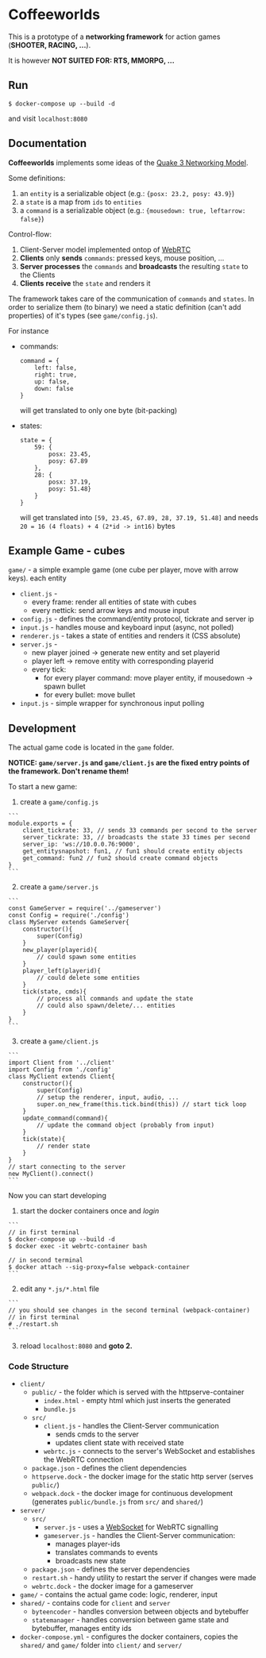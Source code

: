 # Coffeeworlds

This is a prototype of a **networking framework** for action games (**SHOOTER, RACING, ...**).

It is however **NOT SUITED FOR: RTS, MMORPG, ...**

## Run
```
$ docker-compose up --build -d
```
and visit `localhost:8080`

## Documentation
**Coffeeworlds** implements some ideas of the [Quake 3 Networking Model](http://fabiensanglard.net/quake3/network.php).

Some definitions:
  1. an `entity` is a serializable object (e.g.: `{posx: 23.2, posy: 43.9}`)
  2. a `state` is a map from `ids` to `entities`
  3. a `command` is a serializable object (e.g.: `{mousedown: true, leftarrow: false}`)

Control-flow:
  1. Client-Server model implemented ontop of [WebRTC](https://en.wikipedia.org/wiki/WebRTC)
  2. **Clients** only **sends** `commands`: pressed keys, mouse position, ...
  3. **Server** **processes** the `commands` and **broadcasts** the resulting `state` to the Clients
  4. **Clients** **receive** the `state` and renders it

The framework takes care of the communication of `commands` and `states`.
In order to serialize them (to binary) we need a static definition (can't add properties) of it's types (see `game/config.js`).

For instance 
  * commands: 

    ```
    command = {
        left: false,
        right: true,
        up: false,
        down: false
    }
    ```
    
    will get translated to only one byte (bit-packing)
  * states: 

    ```
    state = {
        59: {
            posx: 23.45, 
            posy: 67.89
        },
        28: {
            posx: 37.19,
            posy: 51.48}
        }
    }
    ```
    
    will get translated into `[59, 23.45, 67.89, 28, 37.19, 51.48]` and needs `20 = 16 (4 floats) + 4 (2*id -> int16)` bytes

## Example Game - cubes
`game/` - a simple example game (one cube per player, move with arrow keys). each entity 
  * `client.js` -
    * every frame: render all entities of state with cubes
    * every nettick: send arrow keys and mouse input
  * `config.js` - defines the command/entity protocol, tickrate and server ip
  * `input.js` - handles mouse and keyboard input (async, not polled)
  * `renderer.js` - takes a state of entities and renders it (CSS absolute)
  * `server.js` - 
    * new player joined -> generate new entity and set playerid
    * player left -> remove entity with corresponding playerid
    * every tick: 
      * for every player command: move player entity, if mousedown -> spawn bullet
      * for every bullet: move bullet
  * `input.js` - simple wrapper for synchronous input polling

## Development
The actual game code is located in the `game` folder.


**NOTICE: `game/server.js` and `game/client.js` are the fixed entry points of the framework. Don't rename them!**

To start a new game: 
  1. create a `game/config.js`

    ```
    module.exports = {
        client_tickrate: 33, // sends 33 commands per second to the server
        server_tickrate: 33, // broadcasts the state 33 times per second
        server_ip: 'ws://10.0.0.76:9000',
        get_entitysnapshot: fun1, // fun1 should create entity objects
        get_command: fun2 // fun2 should create command objects
    }
    ```

  2. create a `game/server.js`

    ```
    const GameServer = require('../gameserver')
    const Config = require('./config')
    class MyServer extends GameServer{
        constructor(){
            super(Config)
        }
        new_player(playerid){
            // could spawn some entities
        }
        player_left(playerid){
            // could delete some entities
        }
        tick(state, cmds){
            // process all commands and update the state
            // could also spawn/delete/... entities
        }
    }
    ```
    
  3. create a `game/client.js`

    ```
    import Client from '../client'
    import Config from './config'
    class MyClient extends Client{
        constructor(){
            super(Config)
            // setup the renderer, input, audio, ...
            super.on_new_frame(this.tick.bind(this)) // start tick loop
        }
        update_command(command){
            // update the command object (probably from input)
        }
        tick(state){
            // render state
        }
    }
    // start connecting to the server
    new MyClient().connect()
    ```

Now you can start developing

  1. start the docker containers once and *login*

    ```
    // in first terminal
    $ docker-compose up --build -d
    $ docker exec -it webrtc-container bash
    
    // in second terminal
    $ docker attach --sig-proxy=false webpack-container 
    ```

  2. edit any `*.js/*.html` file

    ```
    // you should see changes in the second terminal (webpack-container)
    // in first terminal
    # ./restart.sh
    ```

  3. reload `localhost:8080` and **goto 2.**

### Code Structure
  * `client/`
    * `public/` - the folder which is served with the httpserve-container
      * `index.html` - empty html which just inserts the generated 
      * `bundle.js`
    * `src/`
      * `client.js` - handles the Client-Server communication
        * sends cmds to the server
        * updates client state with received state
      * `webrtc.js` - connects to the server's WebSocket and establishes the WebRTC connection
    * `package.json` - defines the client dependencies
    * `httpserve.dock` - the docker image for the static http server (serves `public/`)
    * `webpack.dock` - the docker image for continuous development (generates `public/bundle.js` from `src/` and `shared/`)
  * `server/`
    * `src/`
      * `server.js` - uses a [WebSocket](https://www.npmjs.com/package/ws) for WebRTC signalling
      * `gameserver.js` - handles the Client-Server communication: 
        * manages player-ids
        * translates commands to events
        * broadcasts new state
    * `package.json` - defines the server dependencies
    * `restart.sh` - handy utility to restart the server if changes were made
    * `webrtc.dock` - the docker image for a gameserver
  * `game/` - contains the actual game code: logic, renderer, input
  * `shared/` - contains code for `client` and `server`
    * `byteencoder` - handles conversion between objects and bytebuffer
    * `statemanager` - handles conversion between game state and bytebuffer, manages entity ids
  * `docker-compose.yml` - configures the docker containers, copies the `shared/` and `game/` folder into `client/` and `server/`

